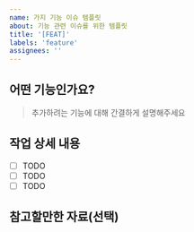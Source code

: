 ```yaml
---
name: 가지 기능 이슈 템플릿
about: 기능 관련 이슈를 위한 템플릿
title: '[FEAT]'
labels: 'feature'
assignees: ''
---
```


## 어떤 기능인가요?

> 추가하려는 기능에 대해 간결하게 설명해주세요

## 작업 상세 내용
- [ ] TODO
- [ ] TODO
- [ ] TODO

## 참고할만한 자료(선택)
